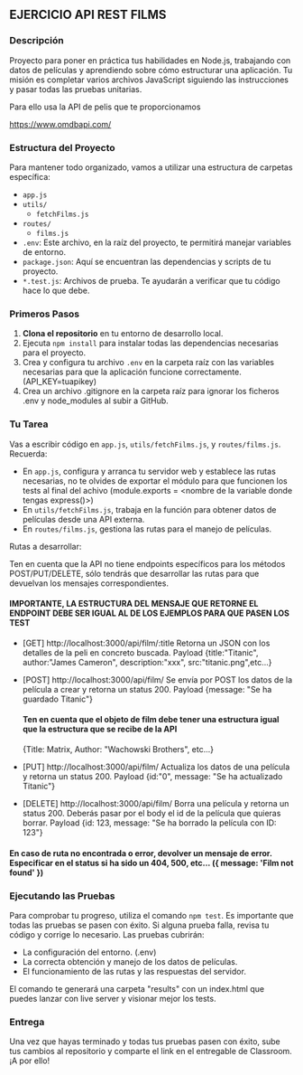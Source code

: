 ## EJERCICIO API REST FILMS

### Descripción

Proyecto para poner en práctica tus habilidades en Node.js, trabajando con datos de películas y aprendiendo sobre cómo estructurar una aplicación. Tu misión es completar varios archivos JavaScript siguiendo las instrucciones y pasar todas las pruebas unitarias.

Para ello usa la API de pelis que te proporcionamos

https://www.omdbapi.com/

### Estructura del Proyecto

Para mantener todo organizado, vamos a utilizar una estructura de carpetas específica:

-   `app.js`
-   `utils/`
    -   `fetchFilms.js`
-   `routes/`
    -   `films.js`
-   `.env`: Este archivo, en la raíz del proyecto, te permitirá manejar variables de entorno.
-   `package.json`: Aquí se encuentran las dependencias y scripts de tu proyecto.
-   `*.test.js`: Archivos de prueba. Te ayudarán a verificar que tu código hace lo que debe.

### Primeros Pasos

1.  **Clona el repositorio** en tu entorno de desarrollo local.
2.  Ejecuta `npm install` para instalar todas las dependencias necesarias para el proyecto.
3.  Crea y configura tu archivo `.env` en la carpeta raíz con las variables necesarias para que la aplicación funcione correctamente.
(API_KEY=tuapikey)
4.  Crea un archivo .gitignore en la carpeta raíz para ignorar los ficheros .env y node_modules al subir a GitHub.

### Tu Tarea

Vas a escribir código en `app.js`, `utils/fetchFilms.js`, y `routes/films.js`. Recuerda:

-   En `app.js`, configura y arranca tu servidor web y establece las rutas necesarias, no te olvides de exportar el módulo para que funcionen los tests al final del achivo (module.exports = <nombre de la variable donde tengas express()>)
-   En `utils/fetchFilms.js`, trabaja en la función para obtener datos de películas desde una API externa.
-   En `routes/films.js`, gestiona las rutas para el manejo de películas.

Rutas a desarrollar:

Ten en cuenta que la API no tiene endpoints específicos para los métodos POST/PUT/DELETE, sólo tendrás que desarrollar las rutas para que devuelvan los mensajes correspondientes. 
#### IMPORTANTE, LA ESTRUCTURA DEL MENSAJE QUE RETORNE EL ENDPOINT DEBE SER IGUAL AL DE LOS EJEMPLOS PARA QUE PASEN LOS TEST

-   [GET] http://localhost:3000/api/film/:title Retorna un JSON con los detalles de la peli en concreto buscada. Payload {title:"Titanic", author:"James Cameron", description:"xxx", src:"titanic.png",etc...}

-   [POST] http://localhost:3000/api/film/ Se envía por POST los datos de la película a crear y retorna un status 200. Payload {message: "Se ha guardado Titanic"}

    #### Ten en cuenta que el objeto de film debe tener una estructura igual que la estructura que se recibe de la API 
    {Title: Matrix, Author: "Wachowski Brothers", etc...}


-   [PUT] http://localhost:3000/api/film/ Actualiza los datos de una película y retorna un status 200. Payload {id:"0", message: "Se ha actualizado Titanic"}

-   [DELETE] http://localhost:3000/api/film/ Borra una película y retorna un status 200.
Deberás pasar por el body el id de la película que quieras borrar.
Payload {id: 123, message: "Se ha borrado la película con ID: 123"}

#### En caso de ruta no encontrada o error, devolver un mensaje de error. Especificar en el status si ha sido un 404, 500, etc... ({ message: 'Film not found' })

### Ejecutando las Pruebas

Para comprobar tu progreso, utiliza el comando `npm test`. Es importante que todas las pruebas se pasen con éxito. Si alguna prueba falla, revisa tu código y corrige lo necesario. Las pruebas cubrirán:

-   La configuración del entorno. (.env)
-   La correcta obtención y manejo de los datos de películas.
-   El funcionamiento de las rutas y las respuestas del servidor.

El comando te generará una carpeta "results" con un index.html que puedes lanzar con live server y visionar mejor los tests.

### Entrega

Una vez que hayas terminado y todas tus pruebas pasen con éxito, sube tus cambios al repositorio y comparte el link en el entregable de Classroom. ¡A por ello!

